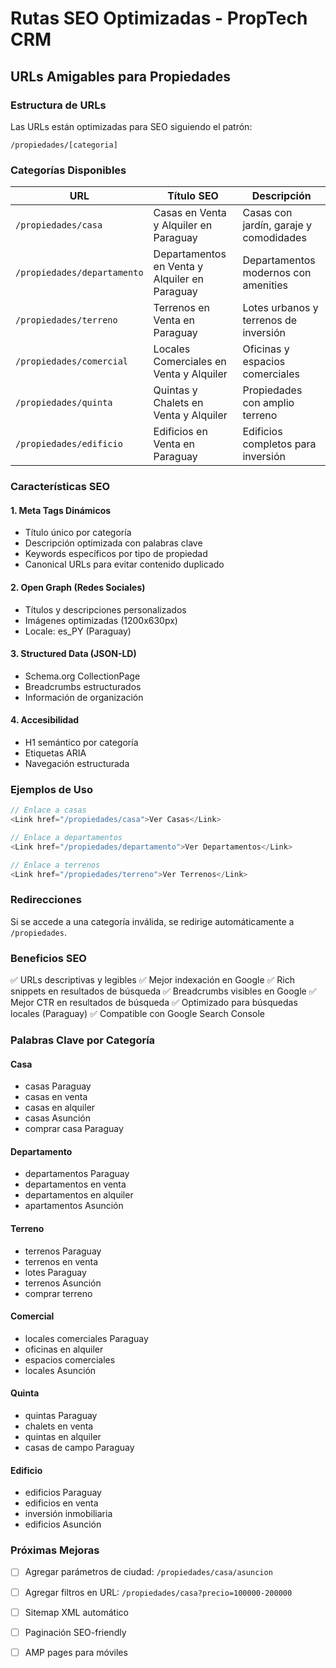 # Rutas SEO Optimizadas - PropTech CRM

## URLs Amigables para Propiedades

### Estructura de URLs

Las URLs están optimizadas para SEO siguiendo el patrón:
```
/propiedades/[categoria]
```

### Categorías Disponibles

| URL | Título SEO | Descripción |
|-----|-----------|-------------|
| `/propiedades/casa` | Casas en Venta y Alquiler en Paraguay | Casas con jardín, garaje y comodidades |
| `/propiedades/departamento` | Departamentos en Venta y Alquiler en Paraguay | Departamentos modernos con amenities |
| `/propiedades/terreno` | Terrenos en Venta en Paraguay | Lotes urbanos y terrenos de inversión |
| `/propiedades/comercial` | Locales Comerciales en Venta y Alquiler | Oficinas y espacios comerciales |
| `/propiedades/quinta` | Quintas y Chalets en Venta y Alquiler | Propiedades con amplio terreno |
| `/propiedades/edificio` | Edificios en Venta en Paraguay | Edificios completos para inversión |

### Características SEO

#### 1. **Meta Tags Dinámicos**
- Título único por categoría
- Descripción optimizada con palabras clave
- Keywords específicos por tipo de propiedad
- Canonical URLs para evitar contenido duplicado

#### 2. **Open Graph (Redes Sociales)**
- Títulos y descripciones personalizados
- Imágenes optimizadas (1200x630px)
- Locale: es_PY (Paraguay)

#### 3. **Structured Data (JSON-LD)**
- Schema.org CollectionPage
- Breadcrumbs estructurados
- Información de organización

#### 4. **Accesibilidad**
- H1 semántico por categoría
- Etiquetas ARIA
- Navegación estructurada

### Ejemplos de Uso

```typescript
// Enlace a casas
<Link href="/propiedades/casa">Ver Casas</Link>

// Enlace a departamentos
<Link href="/propiedades/departamento">Ver Departamentos</Link>

// Enlace a terrenos
<Link href="/propiedades/terreno">Ver Terrenos</Link>
```

### Redirecciones

Si se accede a una categoría inválida, se redirige automáticamente a `/propiedades`.

### Beneficios SEO

✅ URLs descriptivas y legibles
✅ Mejor indexación en Google
✅ Rich snippets en resultados de búsqueda
✅ Breadcrumbs visibles en Google
✅ Mejor CTR en resultados de búsqueda
✅ Optimizado para búsquedas locales (Paraguay)
✅ Compatible con Google Search Console

### Palabras Clave por Categoría

#### Casa
- casas Paraguay
- casas en venta
- casas en alquiler
- casas Asunción
- comprar casa Paraguay

#### Departamento
- departamentos Paraguay
- departamentos en venta
- departamentos en alquiler
- apartamentos Asunción

#### Terreno
- terrenos Paraguay
- terrenos en venta
- lotes Paraguay
- terrenos Asunción
- comprar terreno

#### Comercial
- locales comerciales Paraguay
- oficinas en alquiler
- espacios comerciales
- locales Asunción

#### Quinta
- quintas Paraguay
- chalets en venta
- quintas en alquiler
- casas de campo Paraguay

#### Edificio
- edificios Paraguay
- edificios en venta
- inversión inmobiliaria
- edificios Asunción

### Próximas Mejoras

- [ ] Agregar parámetros de ciudad: `/propiedades/casa/asuncion`
- [ ] Agregar filtros en URL: `/propiedades/casa?precio=100000-200000`
- [ ] Sitemap XML automático
- [ ] Paginación SEO-friendly
- [ ] AMP pages para móviles

